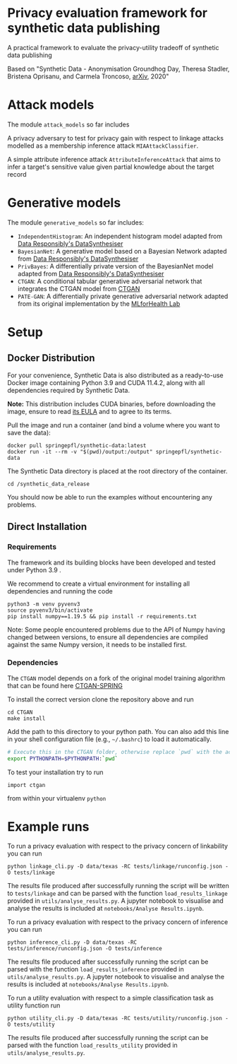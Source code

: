# Privacy evaluation framework for synthetic data publishing
A practical framework to evaluate the privacy-utility tradeoff of synthetic data publishing 

Based on "Synthetic Data - Anonymisation Groundhog Day, Theresa Stadler, Bristena Oprisanu, and Carmela Troncoso, [arXiv](https://arxiv.org/abs/2011.07018), 2020"

# Attack models
The module `attack_models` so far includes

A privacy adversary to test for privacy gain with respect to linkage attacks modelled as a membership inference attack `MIAAttackClassifier`.

A simple attribute inference attack `AttributeInferenceAttack` that aims to infer a target's sensitive value given partial knowledge about the target record

# Generative models
The module `generative_models` so far includes:   
- `IndependentHistogram`: An independent histogram model adapted from [Data Responsibly's DataSynthesiser](https://github.com/DataResponsibly/DataSynthesizer)
- `BayesianNet`: A generative model based on a Bayesian Network adapted from [Data Responsibly's DataSynthesiser](https://github.com/DataResponsibly/DataSynthesizer)
- `PrivBayes`: A differentially private version of the BayesianNet model adapted from [Data Responsibly's DataSynthesiser](https://github.com/DataResponsibly/DataSynthesizer)
- `CTGAN`: A conditional tabular generative adversarial network that integrates the CTGAN model from [CTGAN](https://github.com/sdv-dev/CTGAN)  
- `PATE-GAN`: A differentially private generative adversarial network adapted from its original implementation by the [MLforHealth Lab](https://bitbucket.org/mvdschaar/mlforhealthlabpub/src/82d7f91d46db54d256ff4fc920d513499ddd2ab8/alg/pategan/)

# Setup

## Docker Distribution

For your convenience, Synthetic Data is also distributed as a ready-to-use Docker image containing Python 3.9 and CUDA 11.4.2, along with all dependencies required by Synthetic Data.

**Note:** This distribution includes CUDA binaries, before downloading the image, ensure to read [its EULA](https://docs.nvidia.com/cuda/eula/index.html) and to agree to its terms.

Pull the image and run a container (and bind a volume where you want to save the data):

```
docker pull springepfl/synthetic-data:latest
docker run -it --rm -v "$(pwd)/output:/output" springepfl/synthetic-data
```

The Synthetic Data directory is placed at the root directory of the container.
```
cd /synthetic_data_release
```

You should now be able to run the examples without encountering any problems.


## Direct Installation

### Requirements
The framework and its building blocks have been developed and tested under Python 3.9 .

We recommend to create a virtual environment for installing all dependencies and running the code
```
python3 -m venv pyvenv3
source pyvenv3/bin/activate
pip install numpy==1.19.5 && pip install -r requirements.txt
```

Note: Some people encountered problems due to the API of Numpy having changed between versions, to ensure all dependencies are compiled against the same Numpy version, it needs to be installed first.

### Dependencies
The `CTGAN` model depends on a fork of the original model training algorithm that can be found here
[CTGAN-SPRING](https://github.com/spring-epfl/CTGAN.git)

To install the correct version clone the repository above and run
```
cd CTGAN
make install
```

Add the path to this directory to your python path. You can also add this line
in your shell configuration file (e.g., `~/.bashrc`) to load it automatically.
```bash
# Execute this in the CTGAN folder, otherwise replace `pwd` with the actual path
export PYTHONPATH=$PYTHONPATH:`pwd`
```

To test your installation try to run
```
import ctgan
```
from within your virtualenv `python`

# Example runs
To run a privacy evaluation with respect to the privacy concern of linkability you can run

```
python linkage_cli.py -D data/texas -RC tests/linkage/runconfig.json -O tests/linkage
```

The results file produced after successfully running the script will be written to `tests/linkage` and can be parsed with the function `load_results_linkage` provided in `utils/analyse_results.py`. 
A jupyter notebook to visualise and analyse the results is included at `notebooks/Analyse Results.ipynb`. 


To run a privacy evaluation with respect to the privacy concern of inference you can run

```
python inference_cli.py -D data/texas -RC tests/inference/runconfig.json -O tests/inference
```

The results file produced after successfully running the script can be parsed with the function `load_results_inference` provided in `utils/analyse_results.py`.
A jupyter notebook to visualise and analyse the results is included at `notebooks/Analyse Results.ipynb`. 


To run a utility evaluation with respect to a simple classification task as utility function run

```
python utility_cli.py -D data/texas -RC tests/utility/runconfig.json -O tests/utility
```

The results file produced after successfully running the script can be parsed with the function `load_results_utility` provided in `utils/analyse_results.py`.

